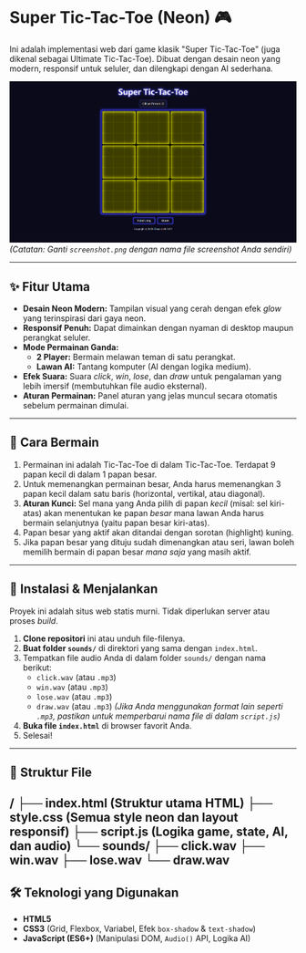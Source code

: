 # Super Tic-Tac-Toe (Neon) 🎮

Ini adalah implementasi web dari game klasik "Super Tic-Tac-Toe" (juga dikenal sebagai Ultimate Tic-Tac-Toe). Dibuat dengan desain neon yang modern, responsif untuk seluler, dan dilengkapi dengan AI sederhana.

![Super Tic-Tac-Toe Screenshot](screenshot.png)
*(Catatan: Ganti `screenshot.png` dengan nama file screenshot Anda sendiri)*

---

## ✨ Fitur Utama

* **Desain Neon Modern:** Tampilan visual yang cerah dengan efek *glow* yang terinspirasi dari gaya neon.
* **Responsif Penuh:** Dapat dimainkan dengan nyaman di desktop maupun perangkat seluler.
* **Mode Permainan Ganda:**
    * **2 Player:** Bermain melawan teman di satu perangkat.
    * **Lawan AI:** Tantang komputer (AI dengan logika medium).
* **Efek Suara:** Suara *click*, *win*, *lose*, dan *draw* untuk pengalaman yang lebih imersif (membutuhkan file audio eksternal).
* **Aturan Permainan:** Panel aturan yang jelas muncul secara otomatis sebelum permainan dimulai.

---

## 📜 Cara Bermain

1.  Permainan ini adalah Tic-Tac-Toe di dalam Tic-Tac-Toe. Terdapat 9 papan kecil di dalam 1 papan besar.
2.  Untuk memenangkan permainan besar, Anda harus memenangkan 3 papan kecil dalam satu baris (horizontal, vertikal, atau diagonal).
3.  **Aturan Kunci:** Sel mana yang Anda pilih di papan *kecil* (misal: sel kiri-atas) akan menentukan ke papan *besar* mana lawan Anda harus bermain selanjutnya (yaitu papan besar kiri-atas).
4.  Papan besar yang aktif akan ditandai dengan sorotan (highlight) kuning.
5.  Jika papan besar yang dituju sudah dimenangkan atau seri, lawan boleh memilih bermain di papan besar *mana saja* yang masih aktif.

---

## 🚀 Instalasi & Menjalankan

Proyek ini adalah situs web statis murni. Tidak diperlukan server atau proses *build*.

1.  **Clone repositori** ini atau unduh file-filenya.
2.  **Buat folder `sounds/`** di direktori yang sama dengan `index.html`.
3.  Tempatkan file audio Anda di dalam folder `sounds/` dengan nama berikut:
    * `click.wav` (atau `.mp3`)
    * `win.wav` (atau `.mp3`)
    * `lose.wav` (atau `.mp3`)
    * `draw.wav` (atau `.mp3`)
    *(Jika Anda menggunakan format lain seperti `.mp3`, pastikan untuk memperbarui nama file di dalam `script.js`)*
4.  **Buka file `index.html`** di browser favorit Anda.
5.  Selesai!

---

## 📂 Struktur File
/ ├── index.html (Struktur utama HTML) ├── style.css (Semua style neon dan layout responsif) ├── script.js (Logika game, state, AI, dan audio) └── sounds/ ├── click.wav ├── win.wav ├── lose.wav └── draw.wav
---

## 🛠️ Teknologi yang Digunakan

* **HTML5**
* **CSS3** (Grid, Flexbox, Variabel, Efek `box-shadow` & `text-shadow`)
* **JavaScript (ES6+)** (Manipulasi DOM, `Audio()` API, Logika AI)